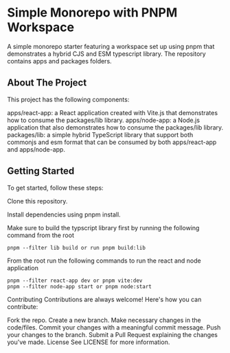 # Simple Monorepo with PNPM Workspace
A simple monorepo starter featuring a workspace set up using pnpm that demonstrates a hybrid CJS and ESM typescript library. The repository contains apps and packages folders.

## About The Project
This project has the following components:

apps/react-app: a React application created with Vite.js that demonstrates how to consume the packages/lib library.
apps/node-app: a Node.js application that also demonstrates how to consume the packages/lib library.
packages/lib: a simple hybrid TypeScript library that support both commonjs and esm format that can be consumed by both apps/react-app and apps/node-app.

## Getting Started
To get started, follow these steps:

Clone this repository.

Install dependencies using pnpm install.

Make sure to build the typscript library first by running the following command from the root
```
pnpm --filter lib build or run pnpm build:lib

```

From the root run the following commands to run the react and node application 
```
pnpm --filter react-app dev or pnpm vite:dev
pnpm --filter node-app start or pnpm node:start

```


Contributing
Contributions are always welcome! Here's how you can contribute:

Fork the repo.
Create a new branch.
Make necessary changes in the code/files.
Commit your changes with a meaningful commit message.
Push your changes to the branch.
Submit a Pull Request explaining the changes you've made.
License
See LICENSE for more information.
